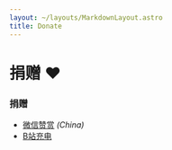 ```yaml
---
layout: ~/layouts/MarkdownLayout.astro
title: Donate
---
```


<style>
.hero-body .column {
	margin-bottom: 180px;
}

.hero-body .tagline {
	font-size: 18px;
	margin-top: 5px;
}

#self-photo {
	margin-top: 30px;
	margin-left: 30px;
	border-radius: 50%;
	width: 130px;
}
</style>

<!-- ## <img id="self-photo" src="/assets/sindre-sorhus-small.jpg" align="right" class="hidden sm:block">-->

# 捐赠 <span class="pl-2">❤️</span>

### 捐赠

- [微信赞赏](/assets/wechatpay.jpg) *(China)*
- [B站充电](https://space.bilibili.com/1847808902?spm_id_from=333.788.0.0)


<!-- ##### Buy my apps

You can also support me by [buying my apps](/apps/paid). A nice review on the App Store is also a good way to support my work.-->
